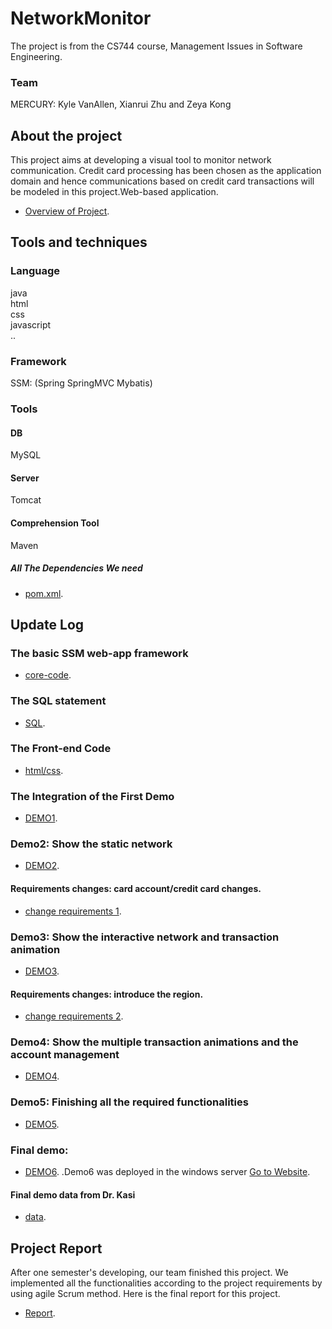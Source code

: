 # NetworkMonitor
The project is from the CS744 course, Management Issues in Software Engineering.  
### Team  
MERCURY:	Kyle VanAllen, Xianrui Zhu and Zeya Kong  
## About the project  
This project aims at developing a visual tool to monitor network communication. Credit card processing
has been chosen as the application domain and hence communications based on credit card transactions
will be modeled in this project.Web-based application.
  * [Overview of Project](https://github.com/Kong96/NetworkMonitor/blob/master/Project%20Description.pdf).
## Tools and techniques 
### Language  
java  
html  
css  
javascript  
..
### Framework  
SSM: (Spring SpringMVC Mybatis)  
### Tools  
#### DB  
MySQL  
#### Server  
Tomcat  
#### Comprehension Tool  
Maven  
##### All The Dependencies We need  
* [pom.xml](https://github.com/Kong96/NetworkMonitor/blob/master/Codes/NetworkMonitor/pom.xml).
## Update Log  
### The basic SSM web-app framework
* [core-code](https://github.com/Kong96/NetworkMonitor/tree/95a7fdbb6f1f92f6e1d9c55e56d65e1110afa667).
### The SQL statement
* [SQL](https://github.com/Kong96/NetworkMonitor/tree/master/SQL).
### The Front-end Code
* [html/css](https://github.com/Kong96/NetworkMonitor/tree/master/Codes/NetworkMonitor/src/main/webapp).  
### The Integration of the First Demo
* [DEMO1](https://github.com/Kong96/NetworkMonitor/tree/767fa8b45147e7d687c4e12418b294a470f4c5a2).  
### Demo2: Show the static network
* [DEMO2](https://github.com/Kong96/NetworkMonitor/tree/543fe07b2b34acac874516c52bae4bdc9ad90ed4). 
#### Requirements changes: card account/credit card changes.
* [change requirements 1](https://github.com/zeyakong/NetworkMonitor/blob/master/Project%20Description%20-%20changes%201.pdf). 
### Demo3: Show the interactive network and transaction animation
* [DEMO3](https://github.com/Kong96/NetworkMonitor/tree/7d73809aaa4aeccbcf332d082aeffca6eb2e3925). 
#### Requirements changes: introduce the region.
* [change requirements 2](https://github.com/zeyakong/NetworkMonitor/blob/master/Project%20Description%20-%20changes%202.pdf). 
### Demo4: Show the multiple transaction animations and the account management
* [DEMO4](https://github.com/zeyakong/NetworkMonitor/tree/899d396831ef9514231667529ed894286d78eab6). 
### Demo5: Finishing all the required functionalities
* [DEMO5](https://github.com/zeyakong/NetworkMonitor/tree/7d2d72ffc58ff8a39571ab6e74dda142107830ad). 
### Final demo:
* [DEMO6](https://github.com/zeyakong/NetworkMonitor/tree/52de2d07ded1562d83312a1dbee23744a9a3031a). 
.Demo6 was deployed in the windows server [Go to Website](http://138.49.101.86:8080/demo6/login).  
#### Final demo data from Dr. Kasi
* [data](http://faculty.cs.uwlax.edu/~kasi/cs744/cs744-18/Test%20Data.xlsx).  

## Project Report  
After one semester's developing, our team finished this project. We implemented all the functionalities according to the project requirements by using agile Scrum method. Here is the final report for this project.  
* [Report](https://github.com/zeyakong/NetworkMonitor/blob/master/Documents/MercuryFinalReportt.pdf).  
